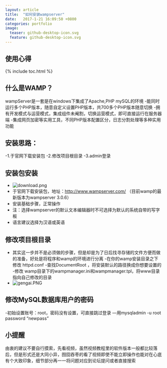 ```yaml
---
layout: article
title:  "如何安装wampserver"
date:   2017-1-21 16:09:50 +0800
categories: portfolio
image:
  teaser: github-desktop-icon.svg
  feature: github-desktop-icon.svg
---
```


## 使用心得

{% include toc.html %}

## 什么是WAMP？
 wampServer是一套是在windows下集成了Apache,PHP mySQL的环境
 -能同时运行多个PHP版本，随意自定义设置PHP版本，共700多个PHP版本随意切换
 -拥有开发模式与运营模式，集成组件未阉割，切换运营模式，即可直接运行在服务器端
 -集成网页加密等实用工具，不同PHP版本配置区分，日志分割处理等多种实用功能
 
## 安装思路：
   -1.于官网下载安装包 
   -2.修改项目根目录
   -3.admin登录

## 安装包安装
- ![download.png](https://i.loli.net/2018/01/21/5a6409290729e.png)
- 于官网下载安装包，地址：http://www.wampserver.com/ （目前wamp的最新版本为wampserver 3.0.6）
- 安装基础步骤，正常操作
- 注：选择wampserver的默认文本编辑器时不可选择为默认的系统自带的写字板
- 语言建议选择为汉语或英语


## 修改项目根目录
- 其实这一步并不是必须做的步骤，但是却是为了日后找寻存储的文件方便而做的准备，好处是将程序和wamp的环境进行分离
-在你的wamp安装目录之下修改 httpd.conf 
-查找DocumentRoot ，将安装默认的路径换成你想要设置的 
-修改 wamp目录下的wampmanager.ini和wampmanager.tpl，将www目录指向自己修改的目录 
- ![gengai.PNG](https://i.loli.net/2018/01/21/5a640862ed361.png)

## 修改MySQL数据库用户的密码
-初始设置账号：root，密码没有设置，可直接跳过登录
—用mysqladmin -u root password “newpass”

## 小提醒
由衷的建议不要自行摸索，先看视频，虽然视频教程里的软件版本一般都比较落后，但是形式还是大同小异，囫囵吞枣的看了视频即使不能立即操作也能对在心底有个大致印象，细节部分再一一将问题对应到论坛提问或者直接搜索
